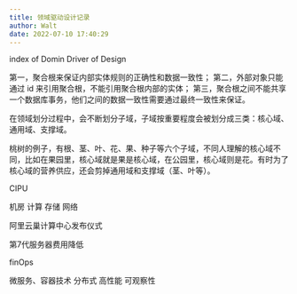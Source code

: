 ```yaml
---
title: 领域驱动设计记录
author: Walt
date: 2022-07-10 17:40:29
---
```

index of Domin Driver of Design

第一，聚合根来保证内部实体规则的正确性和数据一致性；
第二，外部对象只能通过 id 来引用聚合根，不能引用聚合根内部的实体；
第三，聚合根之间不能共享一个数据库事务，他们之间的数据一致性需要通过最终一致性来保证。


在领域划分过程中，会不断划分子域，子域按重要程度会被划分成三类：核心域、通用域、支撑域。

桃树的例子，有根、茎、叶、花、果、种子等六个子域，不同人理解的核心域不同，比如在果园里，核心域就是果是核心域，在公园里，核心域则是花。有时为了核心域的营养供应，还会剪掉通用域和支撑域（茎、叶等）。





CIPU

机房
计算
存储
网络

阿里云巢计算中心发布仪式

第7代服务器费用降低



finOps



微服务、容器技术
分布式
高性能
可观察性


